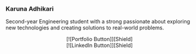 ### Karuna Adhikari
Second-year Engineering student with a strong passionate about exploring new technologies and creating solutions to real-world problems.

<div align = "center">
[![Portfolio Button]][Shield]
<br>
[![LinkedIn Button]][Shield]
</div>

<!---------------------------------------------------------------------------->

[Portfolio Button]: https://img.shields.io/badge/Portfolio-52D6E1
[LinkedIn Button]: https://img.shields.io/badge/Linkedin-8A2BE2

